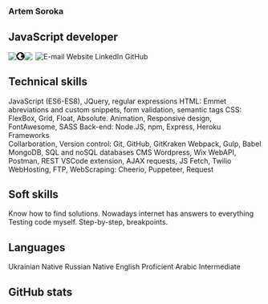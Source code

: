 ### Artem Soroka
## JavaScript developer

<img align="left" src="https://cdn.jsdelivr.net/npm/simple-icons@3.11.0/icons/mail-dot-ru.svg" />E-mail
<img align="left" src="https://raw.githubusercontent.com/iconic/open-iconic/master/svg/globe.svg" /> Website
<img align="left" width="22px" src="https://cdn.jsdelivr.net/npm/simple-icons@v3/icons/linkedin.svg" />LinkedIn
<img align="left" src="https://cdn.jsdelivr.net/npm/simple-icons@3.11.0/icons/github.svg" />GitHub

## Technical skills
JavaScript (ES6-ES8), JQuery, regular expressions
HTML: Emmet abreviations and custom snippets, form validation, semantic tags
CSS: FlexBox, Grid, Float, Absolute. Animation, Responsive design, FontAwesome, SASS
Back-end: Node.JS, npm, Express, Heroku 
Frameworks	
Collarboration, Version control: Git, GitHub, GitKraken
Webpack, Gulp, Babel
MongoDB, SQL and noSQL databases
CMS Wordpress, Wix 
WebAPI, Postman, REST VSCode extension, AJAX requests, JS Fetch, Twilio
WebHosting, FTP, WebScraping:	 Cheerio, Puppeteer, Request

## Soft skills

Know how to find solutions. Nowadays internet has answers to everything
Testing code myself. Step-by-step, breakpoints.

## Languages

Ukrainian	Native
Russian	Native
English 	Proficient
Arabic 	Intermediate

## GitHub stats


